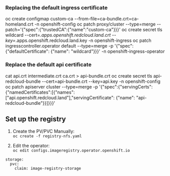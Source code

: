 ### Replacing the default ingress certificate 
oc create configmap custom-ca --from-file=ca-bundle.crt=ca-homeland.crt -n openshift-config
oc patch proxy/cluster --type=merge --patch='{"spec":{"trustedCA":{"name":"custom-ca"}}}'
oc create secret tls wildcard --cert=_.apps.openshift.redcloud.land.crt --key=_.apps.openshift.redcloud.land.key -n openshift-ingress
oc patch ingresscontroller.operator default --type=merge -p '{"spec":{"defaultCertificate": {"name": "wildcard"}}}' -n openshift-ingress-operator


### Replace the default api certificate
cat api.crt intermediate.crt ca.crt > api-bundle.crt
oc create secret tls api-redcloud-bundle --cert=api-bundle.crt --key=api.key -n openshift-config
oc patch apiserver cluster --type=merge -p '{"spec":{"servingCerts": {"namedCertificates":[{"names": ["api.openshift.redcloud.land"],"servingCertificate": {"name": "api-redcloud-bundle"}}]}}}'


## Set up the registry

1. Create the PV/PVC Manually: \
```oc create -f registry-nfs.yaml```

2. Edit the operator: \
```oc edit configs.imageregistry.operator.openshift.io``` 

```
storage:
  pvc:
    claim: image-registry-storage
```